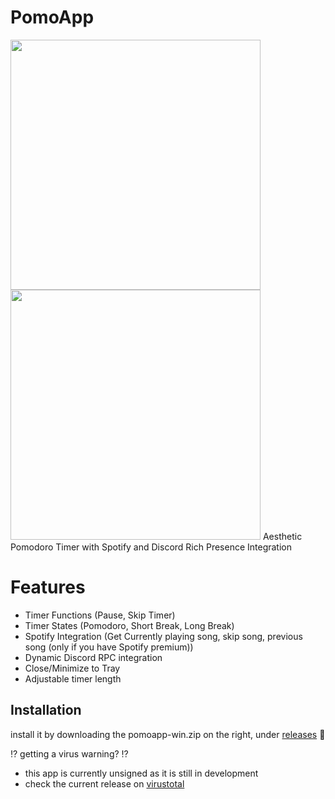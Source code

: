 
# PomoApp
<img src="https://i.ibb.co/vzxryXM/image-2024-05-16-232718562.png" width="400"></img>
<img src="https://i.ibb.co/qm97qjN/image-2024-05-16-235257954.png5" width="400"></img>
Aesthetic Pomodoro Timer with Spotify and Discord Rich Presence Integration
# Features
- Timer Functions (Pause, Skip Timer)
- Timer States (Pomodoro, Short Break, Long Break)
- Spotify Integration (Get Currently playing song, skip song, previous song (only if you have Spotify premium))
- Dynamic Discord RPC integration
- Close/Minimize to Tray
- Adjustable timer length

## Installation

install it by downloading the pomoapp-win.zip on the right, under [releases](https://github.com/SnakeLuck360GT/pomoapp/releases/) 🥳

⁉️ getting a virus warning? ⁉️

- this app is currently unsigned as it is still in development
- check the current release on [virustotal](https://www.virustotal.com/gui/file/84d02d269dcc6a2d172722c907459957352b54981687267fc441c9692993cd6e?nocache=1)

    
